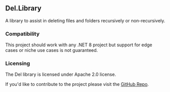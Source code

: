 ## Del.Library
A library to assist in deleting files and folders recursively or non-recursively.

### Compatibility
This project should work with any .NET 8 project but support for edge cases or niche use cases is not guaranteed.

### Licensing
The Del library is licensed under Apache 2.0 license.

If you'd like to contribute to the project please visit the [GitHub Repo](https://github.com/alastairlundy/BasisBox/).